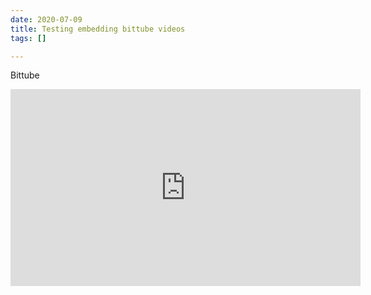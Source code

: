 ```yaml
---
date: 2020-07-09
title: Testing embedding bittube videos
tags: []

---
```

Bittube
<iframe width="560" height="315" sandbox="allow-same-origin allow-scripts allow-popups" src="https://bittube.video/videos/embed/d8f4dd32-d859-4088-9479-2ded5d39f60e" frameborder="0" allowfullscreen></iframe>